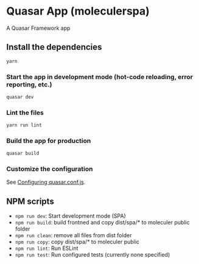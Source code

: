 # Quasar App (moleculerspa)

A Quasar Framework app

## Install the dependencies
```bash
yarn
```

### Start the app in development mode (hot-code reloading, error reporting, etc.)
```bash
quasar dev
```

### Lint the files
```bash
yarn run lint
```

### Build the app for production
```bash
quasar build
```

### Customize the configuration
See [Configuring quasar.conf.js](https://v2.quasar.dev/quasar-cli/quasar-conf-js).

## NPM scripts

- `npm run dev`: Start development mode (SPA)
- `npm run build`: build frontned and copy dist/spa/* to moleculer public folder
- `npm run clean`: remove all files from dist folder
- `npm run copy`: copy dist/spa/* to moleculer public 
- `npm run lint`: Run ESLint
- `npm run test`: Run configured tests (currently none specified)
